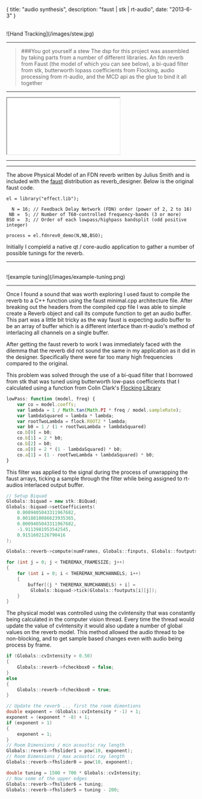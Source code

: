 {
  title: "audio synthesis",
  description: "faust | stk | rt-audio",
  date:  "2013-6-3"
}

<br>
![Hand Tracking](/images/stew.jpg)
<br>

---

>###You got yourself a stew
>The dsp for this project was assembled by taking parts from a number of different libraries.  An fdn reverb from Faust (the model of which you can see below), a bi-quad filter from stk, butterworth lopass coefficients from Flocking, audio processing from rt-audio, and the MCD api as the glue to bind it all together

---

<iframe src="/images/Reverb-svg/process.svg" ></iframe>

---

---
The above Physical Model of an FDN reverb written by Julius Smith and is included with the [faust](http://faust.grame.fr/) distribution as reverb_designer. Below is the original faust code.

```
el = library("effect.lib");

  N = 16; // Feedback Delay Network (FDN) order (power of 2, 2 to 16)
 NB =  5; // Number of T60-controlled frequency-bands (3 or more)
BSO =  3; // Order of each lowpass/highpass bandsplit (odd positive integer)

process = el.fdnrev0_demo(N,NB,BSO);
```

Initially I compield a native qt / core-audio application to gather a number of possible tunings for the reverb.

---

<br>
![example tuning](/images/example-tuning.png)
<br>

---

Once I found a sound that was worth exploring I used faust to compile the reverb to a C++ function using the faust minimal.cpp architecture file.  After breaking out the headers from the compiled cpp file I was able to simple create a Reverb object and call its compute function to get an audio buffer.  This part was a little bit tricky as the way faust is expecting audio buffer to be an array of buffer which is a different interface than rt-audio's method of interlacing all channels on a single buffer.

After getting the faust reverb to work I was immediately faced with the dilemma that the reverb did not sound the same in my application as it did in the designer.  Specifically there were far too many high frequencies compared to the original.

This problem was solved through the use of a bi-quad filter that I borrowed from stk that was tuned using butterworth low-pass coefficients that I calculated using a function from Colin Clark's [Flocking Library](http://flockingjs.org/)

```js
lowPass: function (model, freq) {
    var co = model.coeffs;
    var lambda = 1 / Math.tan(Math.PI * freq / model.sampleRate);
    var lambdaSquared = lambda * lambda;
    var rootTwoLambda = flock.ROOT2 * lambda;
    var b0 = 1 / (1 + rootTwoLambda + lambdaSquared)
    co.b[0] = b0;
    co.b[1] = 2 * b0;
    co.b[2] = b0;
    co.a[0] = 2 * (1 - lambdaSquared) * b0;
    co.a[1] = (1 - rootTwoLambda + lambdaSquared) * b0;
}
```

This filter was applied to the signal during the process of unwrapping the faust arrays, ticking a sample through the filter while being assigned to rt-audios interlaced output buffer.

```c++
// Setup Biquad
Globals::biquad = new stk::BiQuad;
Globals::biquad->setCoefficients(
    0.0009405043311967682,
    0.0018810086623935365,
    0.0009405043311967682,
    -1.9113981953542545,
    0.9151602126790416
);

Globals::reverb->compute(numFrames, Globals::finputs, Globals::foutputs);

for (int j = 0; j < THEREMAX_FRAMESIZE; j++)
{
    for (int i = 0; i < THEREMAX_NUMCHANNELS; i++)
    {
        buffer[(j * THEREMAX_NUMCHANNELS) + i] =
         Globals::biquad->tick(Globals::foutputs[i][j]);
    }
}
```

The physical model was controlled using the cvIntensity that was constantly being calculated in the computer vision thread.  Every time the thread would update the value of cvIntensity it would also update a number of global values on the reverb model.  This method allowed the audio thread to be non-blocking, and to get sample based changes even with audio being process by frame.

```c++
if (Globals::cvIntensity > 0.50)
{
    Globals::reverb->fcheckbox0 = false;
}
else 
{
    Globals::reverb->fcheckbox0 = true;
}

// Update the reverb ... first the room dimentions
double exponent = (Globals::cvIntensity * -1) + 1;
exponent = (exponent * -8) + 1;
if (exponent > 1)
{
    exponent = 1;
}
// Room Dimensions / min acoustic ray length
Globals::reverb->fhslider1 = pow(10, exponent);
// Room Dimensions / max acoustic ray length
Globals::reverb->fhslider0 = pow(10, exponent);

double tuning = 1500 + 700 * Globals::cvIntensity;
// Now some of the upper edges
Globals::reverb->fhslider6 = tuning;
Globals::reverb->fhslider5 = tuning - 200;
```